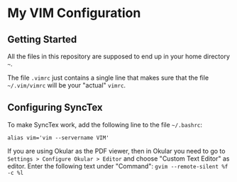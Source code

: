 # My VIM Configuration

## Getting Started

All the files in this repository are supposed to end up in your home directory `~`. 

The file `.vimrc` just contains a single line that makes sure that the file `~/.vim/vimrc` will be your "actual" `vimrc`.

## Configuring SyncTex 

To make SyncTex work, add the following line to the file `~/.bashrc`:

```
alias vim='vim --servername VIM'
```

If you are using Okular as the PDF viewer, then in Okular you need to go to 
`Settings > Configure Okular > Editor` and choose "Custom Text Editor" as editor. 
Enter the following text under "Command": `gvim --remote-silent %f -c %l`

